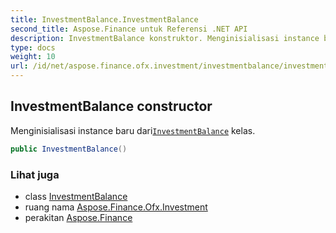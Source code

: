 ```yaml
---
title: InvestmentBalance.InvestmentBalance
second_title: Aspose.Finance untuk Referensi .NET API
description: InvestmentBalance konstruktor. Menginisialisasi instance baru dariInvestmentBalance kelas.
type: docs
weight: 10
url: /id/net/aspose.finance.ofx.investment/investmentbalance/investmentbalance/
---
```

## InvestmentBalance constructor

Menginisialisasi instance baru dari[`InvestmentBalance`](../) kelas.

```csharp
public InvestmentBalance()
```

### Lihat juga

* class [InvestmentBalance](../)
* ruang nama [Aspose.Finance.Ofx.Investment](../../investmentbalance/)
* perakitan [Aspose.Finance](../../../)


